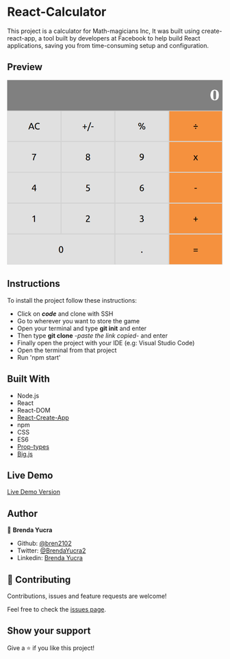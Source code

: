# React-Calculator

This project is a calculator for Math-magicians Inc, It was built using create-react-app, a tool built by developers at Facebook to help build React applications, saving you from time-consuming setup and configuration.

## Preview

![Preview](public/calculator-preview.png)

## Instructions

To install the project follow these instructions:

- Click on ***code*** and clone with SSH
- Go to wherever you want to store the game
- Open your terminal and type **git init** and enter
- Then type **git clone** -*paste the link copied*- and enter
- Finally open the project with your IDE (e.g: Visual Studio Code)
- Open the terminal from that project
- Run 'npm start'

## Built With

- Node.js
- React
- React-DOM
- [React-Create-App](https://github.com/facebook/create-react-app)
- npm
- CSS
- ES6
- [Prop-types](https://www.npmjs.com/package/prop-types)
- [Big.js](https://github.com/MikeMcl/big.js/)

## Live Demo

[Live Demo Version](https://react-calc1535.herokuapp.com/)

## Author

👤 **Brenda Yucra**

- Github: [@bren2102](https://github.com/bren2102) 
- Twitter: [@BrendaYucra2](https://twitter.com/BrendaYucra)
- Linkedin: [Brenda Yucra](https://www.linkedin.com/in/brenda-yucra-51980681/)

## 🤝 Contributing

Contributions, issues and feature requests are welcome!

Feel free to check the [issues page](https://github.com/bren2102/Calculator-react/issues).

## Show your support

Give a ⭐️ if you like this project!